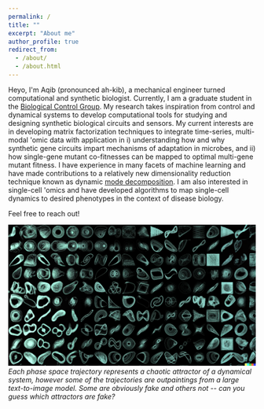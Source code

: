```yaml
---
permalink: /
title: ""
excerpt: "About me"
author_profile: true
redirect_from: 
  - /about/
  - /about.html
---
```


Heyo, I'm Aqib (pronounced ah-kib), a mechanical engineer turned computational and synthetic biologist. Currently, I am a graduate student in the [Biological Control Group](https://yeung.me.ucsb.edu/). My research takes inspiration from control and dynamical systems to develop computational tools for studying and designing synthetic biological circuits and sensors. My current interests are in developing matrix factorization techniques to integrate time-series, multi-modal 'omic data with application in i) understanding how and why synthetic gene circuits impart mechanisms of adaptation in microbes, and ii) how single-gene mutant co-fitnesses can be mapped to optimal multi-gene mutant fitness. I have experience in many facets of machine learning and have made contributions to a relatively new dimensionality reduction technique known as dynamic [mode decomposition](https://en.wikipedia.org/wiki/Dynamic_mode_decomposition). I am also interested in single-cell 'omics and have developed algorithms to map single-cell dynamics to desired phenotypes in the context of disease biology.  

Feel free to reach out! 

![chaos](/images/dalle_double_chaoticattractor_gen.png)  
*Each phase space trajectory represents a chaotic attractor of a dynamical system, however some of the trajectories are outpaintings from a large text-to-image model. Some are obviously fake and others not -- can you guess which attractors are fake?* 
